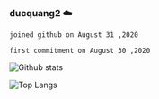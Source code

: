 ### ducquang2 ☁️

```
joined github on August 31 ,2020

first commitment on August 30 ,2020
```

![Github stats](https://github-readme-stats.vercel.app/api?username=ducquang2&show_icons=true&theme=merko)


![Top Langs](https://github-readme-stats.vercel.app/api/top-langs/?username=ducquang2&langs_count=8)
